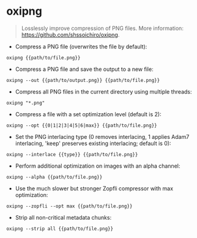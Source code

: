 # oxipng

> Losslessly improve compression of PNG files.
> More information: <https://github.com/shssoichiro/oxipng>.

- Compress a PNG file (overwrites the file by default):

`oxipng {{path/to/file.png}}`

- Compress a PNG file and save the output to a new file:

`oxipng --out {{path/to/output.png}} {{path/to/file.png}}`

- Compress all PNG files in the current directory using multiple threads:

`oxipng "*.png"`

- Compress a file with a set optimization level (default is 2):

`oxipng --opt {{0|1|2|3|4|5|6|max}} {{path/to/file.png}}`

- Set the PNG interlacing type (0 removes interlacing, 1 applies Adam7 interlacing, 'keep' preserves existing interlacing; default is 0):

`oxipng --interlace {{type}} {{path/to/file.png}}`

- Perform additional optimization on images with an alpha channel:

`oxipng --alpha {{path/to/file.png}}`

- Use the much slower but stronger Zopfli compressor with max optimization:

`oxipng --zopfli --opt max {{path/to/file.png}}`

- Strip all non-critical metadata chunks:

`oxipng --strip all {{path/to/file.png}}`
